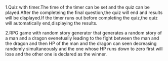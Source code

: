 1.Quiz with timer.The time of the timer can be set and the quiz can be played.After the completeing the final question,the quiz will end and results will be displayed.If the timer runs out before completing the quiz,the quiz will automatically end,displaying the results.








2.RPG game with random story generator that generates a random story of a man and a dragon evenetually leading to the fight between the man and the dragon and then HP of the man and the dragon can seen decreasing randomly simultaneously and the one whose HP runs down to zero first will lose and the other one is declared as the winner.
